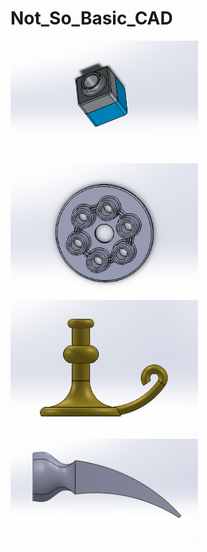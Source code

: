 # Not_So_Basic_CAD

<img src="NSBpics/tutorpicture.PNG" width="300" >


<img src="NSBpics/pressureplate.PNG" width="300" >


<img src="NSBpics/candlepicture.PNG" width="300" >


<img src="NSBpics/loftpicture.PNG" width="300" >

